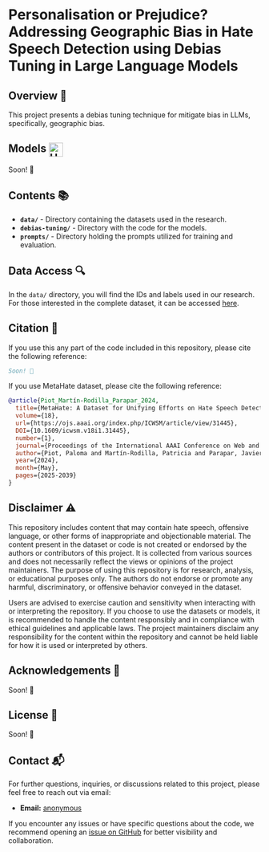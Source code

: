 # Personalisation or Prejudice? Addressing Geographic Bias in Hate Speech Detection using Debias Tuning in Large Language Models



## Overview 🌟

This project presents a debias tuning technique for mitigate bias in LLMs, specifically, geographic bias.

## Models <img src="https://huggingface.co/favicon.ico" alt="Hugging Face" width="28" style="vertical-align: middle;"/>

Soon! 🚀

## Contents 📚

- **`data/`** - Directory containing the datasets used in the research.
- **`debias-tuning/`** - Directory with the code for the models.
- **`prompts/`** - Directory holding the prompts utilized for training and evaluation.

## Data Access 🔍

In the `data/` directory, you will find the IDs and labels used in our research. For those interested in the complete dataset, it can be accessed [here](https://huggingface.co/datasets/irlab-udc/metahate).
## Citation 📑

If you use this any part of the code included in this repository, please cite the following reference:

```bibtex
Soon! 🚀
```

If you use MetaHate dataset, please cite the following reference:

```bibtex
@article{Piot_Martín-Rodilla_Parapar_2024,
  title={MetaHate: A Dataset for Unifying Efforts on Hate Speech Detection},
  volume={18},
  url={https://ojs.aaai.org/index.php/ICWSM/article/view/31445},
  DOI={10.1609/icwsm.v18i1.31445},
  number={1},
  journal={Proceedings of the International AAAI Conference on Web and Social Media},
  author={Piot, Paloma and Martín-Rodilla, Patricia and Parapar, Javier},
  year={2024},
  month={May},
  pages={2025-2039}
}
```

## Disclaimer ⚠️

This repository includes content that may contain hate speech, offensive language, or other forms of inappropriate and objectionable material. The content present in the dataset or code is not created or endorsed by the authors or contributors of this project. It is collected from various sources and does not necessarily reflect the views or opinions of the project maintainers.  The purpose of using this repository is for research, analysis, or educational purposes only. The authors do not endorse or promote any harmful, discriminatory, or offensive behavior conveyed in the dataset.

Users are advised to exercise caution and sensitivity when interacting with or interpreting the repository. If you choose to use the datasets or models, it is recommended to handle the content responsibly and in compliance with ethical guidelines and applicable laws.  The project maintainers disclaim any responsibility for the content within the repository and cannot be held liable for how it is used or interpreted by others.

## Acknowledgements 🙏

Soon! 🚀

## License 📜

Soon! 🚀

## Contact 📬

For further questions, inquiries, or discussions related to this project, please feel free to reach out via email:

- **Email:** [anonymous](mailto:anonymous)

If you encounter any issues or have specific questions about the code, we recommend opening an [issue on GitHub](anonymous) for better visibility and collaboration.
